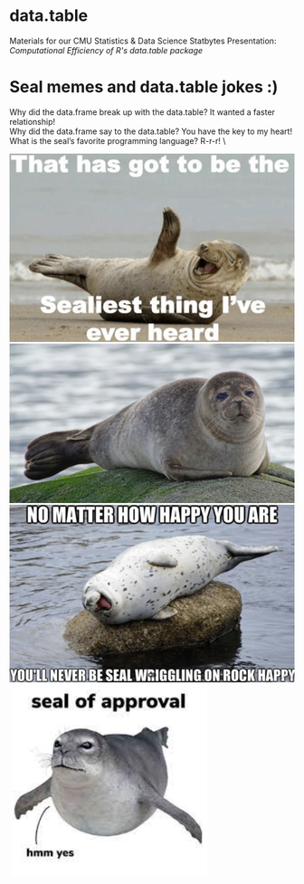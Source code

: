 # data.table
Materials for our CMU Statistics & Data Science Statbytes Presentation: *Computational Efficiency of R's data.table package*

# Seal memes and data.table jokes :) 
Why did the data.frame break up with the data.table? It wanted a faster relationship! \
Why did the data.frame say to the data.table? You have the key to my heart! \
What is the seal’s favorite programming language? R-r-r! \

![](seal_pics/seal1.png)![](seal_pics/seal2.png)
![](seal_pics/seal3.png)![](seal_pics/seal4.png)